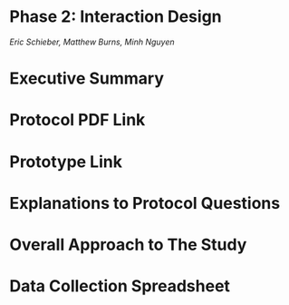 # Phase 2: Interaction Design

*Eric Schieber, Matthew Burns, Minh Nguyen*

# Executive Summary

# Protocol PDF Link

# Prototype Link

# Explanations to Protocol Questions

# Overall Approach to The Study

# Data Collection Spreadsheet

